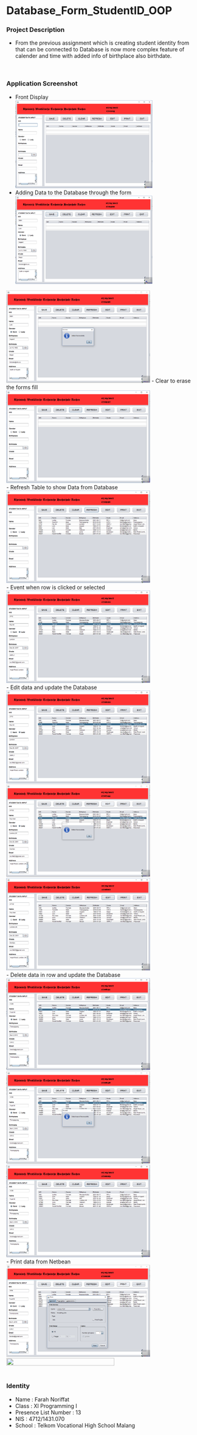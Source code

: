 # Database_Form_StudentID_OOP

### Project Description
- From the previous assignment which is creating student identity from that can be connected to Database is now more complex feature of calender and time with added info of birthplace also birthdate.
<br>

### Application Screenshot
- Front Display <br>
<img src="https://github.com/faychan/Database_Form_StudentID_OOP/blob/master/FORM/src/img/SS1.PNG" width="75%" height="25%"> <br>
- Adding Data to the Database through the form <br>
<img src="https://github.com/faychan/Database_Form_StudentID_OOP/blob/master/FORM/src/img/SS2.PNG" width="75%" height="25%"> <br>
<img src="https://github.com/faychan/Database_Form_StudentID_OOP/blob/master/FORM/src/img/SS3.PNG" width="75%" height="25%">
- Clear to erase the forms fill <br>
<img src="https://github.com/faychan/Database_Form_StudentID_OOP/blob/master/FORM/src/img/SS4.PNG" width="75%" height="25%">
<br>
- Refresh Table to show Data from Database <br>
<img src="https://github.com/faychan/Database_Form_StudentID_OOP/blob/master/FORM/src/img/SS5.PNG" width="75%" height="25%">
<br>
- Event when row is clicked or selected <br>
<img src="https://github.com/faychan/Database_Form_StudentID_OOP/blob/master/FORM/src/img/SS6.PNG" width="75%" height="25%">
<br>
- Edit data and update the Database <br>
<img src="https://github.com/faychan/Database_Form_StudentID_OOP/blob/master/FORM/src/img/SS6.PNG" width="75%" height="25%"> <br>
<img src="https://github.com/faychan/Database_Form_StudentID_OOP/blob/master/FORM/src/img/SS8.PNG" width="75%" height="25%"> <br>
<img src="https://github.com/faychan/Database_Form_StudentID_OOP/blob/master/FORM/src/img/SS9.PNG" width="75%" height="25%"> 
<br>
- Delete data in row and update the Database <br>
<img src="https://github.com/faychan/Database_Form_StudentID_OOP/blob/master/FORM/src/img/SS10.PNG" width="75%" height="25%"> <br>
<img src="https://github.com/faychan/Database_Form_StudentID_OOP/blob/master/FORM/src/img/SS11.PNG" width="75%" height="25%"> <br>
<img src="https://github.com/faychan/Database_Form_StudentID_OOP/blob/master/FORM/src/img/SS12.PNG" width="75%" height="25%"> 
<br>
- Print data from Netbean <br>
<img src="https://github.com/faychan/Database_Form_StudentID_OOP/blob/master/FORM/src/img/SS13.PNG" width="75%" height="25%"> <br>
<img src="https://github.com/faychan/Database_Form_StudentID_OOP/blob/master/FORM/src/img/SS14.PNG" width="75%" height="25%"> <br>
<br>

### Identity
- Name                 : Farah Noriffat
- Class                : XI Programming I
- Presence List Number : 13
- NIS                  : 4712/1431.070
- School               : Telkom Vocational High School Malang

